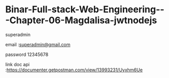# Binar-Full-stack-Web-Engineering---Chapter-06-Magdalisa-jwtnodejs

superadmin 

email :superadmin@gmail.com


password 12345678


link doc api :https://documenter.getpostman.com/view/13993231/Uyxhm6Ue
